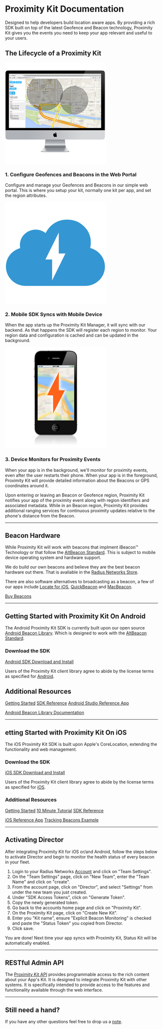 # Proximity Kit Documentation

Designed to help developers build location aware apps. By providing a rich SDK built on top of the latest Geofence and Beacon technology, Proximity Kit gives you the events you need to keep your app relevant and useful to your users.


## The Lifecycle of a Proximity Kit

<div class="tiles clearfix">
  <div class="tile">
    <img class="tile-image" src="pk-configure.png">
    <h3>1. Configure Geofences and Beacons in the Web Portal</h3>
    <p>Configure and manage your Geofences and Beacons in our simple web portal. This is where you setup your kit, normally one kit per app, and set the region attributes.</p>
  </div>
  <div class="tile">
    <img class="tile-image" src="pk-cloud.png">
    <h3> 2. Mobile SDK Syncs with Mobile Device </h3>
    <p> When the app starts up the Proximity Kit Manager, it will sync with our backend. As that happens the SDK will register each region to monitor. Your region data and configuration is cached and can be updated in the background.</p>
  </div>
  <div class="tile">
    <img class="tile-image" src="pk-monitor.png">
    <h3> 3. Device Monitors for Proximity Events </h3>
    <p> When your app is in the background, we'll monitor for proximity events, even after the user restarts their phone. When your app is in the foreground, Proximity Kit will provide detailed information about the Beacons or GPS coordinates around it.</p>
  </div>
</div>

Upon entering or leaving an Beacon or Geofence region, Proximity Kit notifies your app of the proximity event along with region identifiers and associated metadata. While in an Beacon region, Proximity Kit provides additional ranging services for continuous proximity updates relative to the phone's distance from the Beacon.

---

## Beacon Hardware

While Proximity Kit will work with beacons that implment iBeacon™ Technology or that follow the [AltBeacon Standard](http://altbeacon.org/). This is subject to mobile device operating system and hardware support.

We do build our own beacons and believe they are the best beacon hardware out there. That is avaliable in the [Radius Networks Store](http://store.radiusnetworks.com/).

There are also software alternatives to broadcasting as a beacon, a few of our apps include [Locate for iOS](http://store.radiusnetworks.com/collections/all/products/locate-ibeacon-app), [QuickBeacon](http://store.radiusnetworks.com/collections/software/products/quickbeacon) and [MacBeacon](http://store.radiusnetworks.com/collections/all/products/macbeacon).


<a class="btn" href="http://store.radiusnetworks.com/">Buy Beacons</a>

---

## Getting Started with Proximity Kit On Android

The Android Proximity Kit SDK is currently built upon our open source
[Android Beacon Library](https://github.com/AltBeacon/android-beacon-library).
Which is designed to work with the [AltBeacon Standard](http://altbeacon.org/).

### Download the SDK

<a class="btn" href="https://proximitykit.radiusnetworks.com/android-download">Android SDK Download and Install</a>

Users of the Proximity Kit client library agree to abide by the license terms as specified for <a href="android/license">Android</a>.

## Additional Resources

<a class="btn" href="android/getting-started">Getting Started</a>
<a class="btn" href="http://developer.radiusnetworks.com/proximitykit/android/docs/latest">SDK Reference</a>
<a class="btn" href="https://github.com/RadiusNetworks/proximitykit-reference-android">Android Studio Reference App</a>

<a class="btn" href="https://altbeacon.github.io/android-beacon-library/javadoc/index.html">Android Beacon Library Documentation</a>

---

## etting Started with Proximity Kit On iOS

The iOS Proximity Kit SDK is built upon Apple's CoreLocation, extending the functionality and web management.

### Download the SDK

<a class="btn" href="https://proximitykit.radiusnetworks.com/download">iOS SDK Download and Install</a>

Users of the Proximity Kit client library agree to abide by the license terms as specified for [iOS](ios/license).

### Additional Resources

<a class="btn" href="ios/getting-started">Getting Started</a> <a class="btn" href="ios/webbeacon">10 Minute Tutorial</a> <a class="btn" href="http://developer.radiusnetworks.com/proximitykit/ios/docs/">SDK Reference</a>

<a class="btn" href="https://github.com/RadiusNetworks/proximity-kit-ios-example">iOS Reference App</a> <a class="btn" href="ios/tracking-beacons">Tracking Beacons Example</a>

---
## Activating Director

After integrating Proximity Kit for iOS or/and Android, follow the steps below to activate Director and begin to monitor the health status of every beacon in your fleet.

1. Login to your Radius Networks <a href="https://account.radiusnetworks.com"> Account</a> and click on "Team Settings".
2. On the "Team Settings" page, click on "New Team", enter the "Team Name" and click on "create".
3. From the account page, click on "Director", and select "Settings" from under the new team you just created.
4. Under "SDK Access Tokens", click on "Generate Token".
5. Copy the newly generated token.
6. Go back to the accounts home page and click on "Proximity Kit".
7. On the Proximity Kit page, click on "Create New Kit".
8. Enter you "Kit name", ensure "Explicit Beacon Monitoring" is checked and paste the "Status Token" you copied from Director.
9. Click save.

You are done! Next time your app syncs with Proximity Kit, Status Kit will be automatically enabled.

---
## RESTful Admin API

The [Proximity Kit API](api) provides programmable access to the rich content about your App's Kit. It is designed to integrate Proximity Kit with other systems. It is specifically intended to provide access to the features and functionality available through the web interface.

---

## Still need a hand?

If you have any other questions feel free to drop us a [note](mailto:support@radiusnetworks.com).

